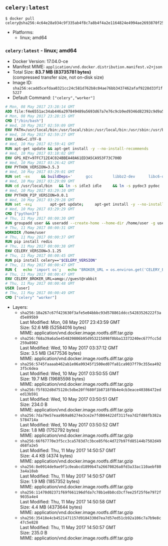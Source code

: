 ## `celery:latest`

```console
$ docker pull celery@sha256:4c64e28a934c9f335ab4f8c7a8b4f4a2e1164824e4994ae2693870f2507dc82f
```

-	Platforms:
	-	linux; amd64

### `celery:latest` - linux; amd64

-	Docker Version: 17.04.0-ce
-	Manifest MIME: `application/vnd.docker.distribution.manifest.v2+json`
-	Total Size: **83.7 MB (83735781 bytes)**  
	(compressed transfer size, not on-disk size)
-	Image ID: `sha256:ecadd5cefdaa0321cc24c581d762b8c04ae76bb3437462afaf9228d33f1f5227`
-	Default Command: `["celery","worker"]`

```dockerfile
# Mon, 08 May 2017 23:28:14 GMT
ADD file:f4e6551ac34ab446a297849489a5693d67a7e76c9cb9ed9346d82392c9d9a5fe in / 
# Mon, 08 May 2017 23:28:15 GMT
CMD ["/bin/bash"]
# Wed, 10 May 2017 02:59:09 GMT
ENV PATH=/usr/local/bin:/usr/local/sbin:/usr/local/bin:/usr/sbin:/usr/bin:/sbin:/bin
# Wed, 10 May 2017 02:59:27 GMT
ENV LANG=C.UTF-8
# Wed, 10 May 2017 02:59:41 GMT
RUN apt-get update && apt-get install -y --no-install-recommends 		ca-certificates 		libgdbm3 		libsqlite3-0 		libssl1.0.0 	&& rm -rf /var/lib/apt/lists/*
# Wed, 10 May 2017 03:18:02 GMT
ENV GPG_KEY=97FC712E4C024BBEA48A61ED3A5CA953F73C700D
# Wed, 10 May 2017 03:26:42 GMT
ENV PYTHON_VERSION=3.5.3
# Wed, 10 May 2017 03:29:01 GMT
RUN set -ex 	&& buildDeps=' 		gcc 		libbz2-dev 		libc6-dev 		libgdbm-dev 		liblzma-dev 		libncurses-dev 		libreadline-dev 		libsqlite3-dev 		libssl-dev 		make 		tcl-dev 		tk-dev 		wget 		xz-utils 		zlib1g-dev 	' 	&& apt-get update && apt-get install -y $buildDeps --no-install-recommends && rm -rf /var/lib/apt/lists/* 		&& wget -O python.tar.xz "https://www.python.org/ftp/python/${PYTHON_VERSION%%[a-z]*}/Python-$PYTHON_VERSION.tar.xz" 	&& wget -O python.tar.xz.asc "https://www.python.org/ftp/python/${PYTHON_VERSION%%[a-z]*}/Python-$PYTHON_VERSION.tar.xz.asc" 	&& export GNUPGHOME="$(mktemp -d)" 	&& gpg --keyserver ha.pool.sks-keyservers.net --recv-keys "$GPG_KEY" 	&& gpg --batch --verify python.tar.xz.asc python.tar.xz 	&& rm -r "$GNUPGHOME" python.tar.xz.asc 	&& mkdir -p /usr/src/python 	&& tar -xJC /usr/src/python --strip-components=1 -f python.tar.xz 	&& rm python.tar.xz 		&& cd /usr/src/python 	&& ./configure 		--enable-loadable-sqlite-extensions 		--enable-shared 		--without-ensurepip 	&& make -j "$(nproc)" 	&& make install 	&& ldconfig 		&& apt-get purge -y --auto-remove $buildDeps 		&& find /usr/local -depth 		\( 			\( -type d -a -name test -o -name tests \) 			-o 			\( -type f -a -name '*.pyc' -o -name '*.pyo' \) 		\) -exec rm -rf '{}' + 	&& rm -rf /usr/src/python
# Wed, 10 May 2017 03:29:09 GMT
RUN cd /usr/local/bin 	&& ln -s idle3 idle 	&& ln -s pydoc3 pydoc 	&& ln -s python3 python 	&& ln -s python3-config python-config
# Wed, 10 May 2017 03:29:10 GMT
ENV PYTHON_PIP_VERSION=9.0.1
# Wed, 10 May 2017 03:29:28 GMT
RUN set -ex; 		apt-get update; 	apt-get install -y --no-install-recommends wget; 	rm -rf /var/lib/apt/lists/*; 		wget -O get-pip.py 'https://bootstrap.pypa.io/get-pip.py'; 		apt-get purge -y --auto-remove wget; 		python get-pip.py 		--disable-pip-version-check 		--no-cache-dir 		"pip==$PYTHON_PIP_VERSION" 	; 	pip --version; 		find /usr/local -depth 		\( 			\( -type d -a -name test -o -name tests \) 			-o 			\( -type f -a -name '*.pyc' -o -name '*.pyo' \) 		\) -exec rm -rf '{}' +; 	rm -f get-pip.py
# Wed, 10 May 2017 03:29:29 GMT
CMD ["python3"]
# Thu, 11 May 2017 00:00:30 GMT
RUN groupadd user && useradd --create-home --home-dir /home/user -g user user
# Thu, 11 May 2017 00:00:31 GMT
WORKDIR /home/user
# Thu, 11 May 2017 00:00:37 GMT
RUN pip install redis
# Thu, 11 May 2017 00:00:38 GMT
ENV CELERY_VERSION=3.1.25
# Thu, 11 May 2017 00:00:45 GMT
RUN pip install celery=="$CELERY_VERSION"
# Thu, 11 May 2017 00:00:47 GMT
RUN { 	echo 'import os'; 	echo "BROKER_URL = os.environ.get('CELERY_BROKER_URL', 'amqp://')"; } > celeryconfig.py
# Thu, 11 May 2017 00:00:47 GMT
ENV CELERY_BROKER_URL=amqp://guest@rabbit
# Thu, 11 May 2017 00:00:48 GMT
USER [user]
# Thu, 11 May 2017 00:00:49 GMT
CMD ["celery" "worker"]
```

-	Layers:
	-	`sha256:10a267c67f423630f3afe5e04bbbc93d578861ddcc54283526222f3ad5e895b9`  
		Last Modified: Mon, 08 May 2017 23:43:59 GMT  
		Size: 52.6 MB (52584016 bytes)  
		MIME: application/vnd.docker.image.rootfs.diff.tar.gzip
	-	`sha256:f68a39a6a5e454839806b95d953215098f0bba13373240ec677fcc5d259a8982`  
		Last Modified: Wed, 10 May 2017 03:37:12 GMT  
		Size: 3.5 MB (3477536 bytes)  
		MIME: application/vnd.docker.image.rootfs.diff.tar.gzip
	-	`sha256:5745faaaab462ab1e06a99345f1500ed07fa81ca9037f79c355ea4923f5c6dea`  
		Last Modified: Wed, 10 May 2017 03:50:55 GMT  
		Size: 19.7 MB (19685598 bytes)  
		MIME: application/vnd.docker.image.rootfs.diff.tar.gzip
	-	`sha256:f5f832d8d75128c5dbe20ff680f1b8718f8b4e4cb3eace40386472eded13b591`  
		Last Modified: Wed, 10 May 2017 03:50:51 GMT  
		Size: 234.0 B  
		MIME: application/vnd.docker.image.rootfs.diff.tar.gzip
	-	`sha256:7da79e57eaa9b9a86274e3ce2e7fd004422df311fea7d2fd88fb382a5784714a`  
		Last Modified: Wed, 10 May 2017 03:50:52 GMT  
		Size: 1.8 MB (1752792 bytes)  
		MIME: application/vnd.docker.image.rootfs.diff.tar.gzip
	-	`sha256:66f67770e3f5cc3ca5783d7c3bce85f6c4d727b97fd85144b7502d49d68fa2e5`  
		Last Modified: Thu, 11 May 2017 14:50:57 GMT  
		Size: 4.4 KB (4374 bytes)  
		MIME: application/vnd.docker.image.rootfs.diff.tar.gzip
	-	`sha256:8e0914de9ae9f1c0eabcd1899b47a26670826a8fd3a33ac110aebf803a4a10ab`  
		Last Modified: Thu, 11 May 2017 14:50:57 GMT  
		Size: 1.9 MB (1857352 bytes)  
		MIME: application/vnd.docker.image.rootfs.diff.tar.gzip
	-	`sha256:11470d02371f69f661196dfda7c78b1e8b8cd3cf7ee25f25f6e7972f9035a4e4`  
		Last Modified: Thu, 11 May 2017 14:50:58 GMT  
		Size: 4.4 MB (4373644 bytes)  
		MIME: application/vnd.docker.image.rootfs.diff.tar.gzip
	-	`sha256:35418e4cb4521471157d9184330d7ea7d57ed51cb92a106c7a7b9e8c47c5e828`  
		Last Modified: Thu, 11 May 2017 14:50:57 GMT  
		Size: 235.0 B  
		MIME: application/vnd.docker.image.rootfs.diff.tar.gzip

